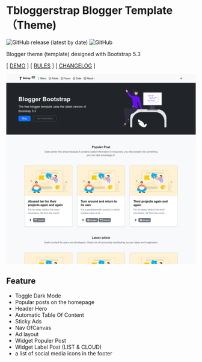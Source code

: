# Tbloggerstrap Blogger Template（Theme)

![GitHub release (latest by date)](https://img.shields.io/github/release/rulnoveid/tbloggerstrap)
![GitHub](https://img.shields.io/github/license/rulnoveid/tbloggerstrap)

Blogger theme (template) designed with Bootstrap 5.3

[ [DEMO](https://bstrap.inputekno.com) ] [ [RULES](RULES.md) ] [ [CHANGELOG](CHANGELOG.md) ]

![DEMO](/media/screenshot-homepage.png)

## Feature

- Toggle Dark Mode
- Popular posts on the homepage
- Header Hero
- Automatic Table Of Content
- Sticky Ads
- Nav OfCanvas
- Ad layout
- Widget Populer Post
- Widget Label Post (LIST & CLOUD)
- a list of social media icons in the footer



